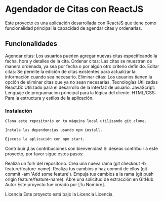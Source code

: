 # Agendador de Citas con ReactJS
Este proyecto es una aplicación desarrollada con ReactJS que tiene como funcionalidad principal la capacidad de agendar citas y ordenarlas.

## Funcionalidades
Agendar citas: Los usuarios pueden agregar nuevas citas especificando la fecha, hora y detalles de la cita.
Ordenar citas: Las citas se muestran de manera ordenada, ya sea por fecha o por algún otro criterio definido.
Editar citas: Se permite la edición de citas existentes para actualizar la información cuando sea necesario.
Eliminar citas: Los usuarios tienen la opción de eliminar citas que ya no sean necesarias.
Tecnologías Utilizadas
ReactJS: Utilizado para el desarrollo de la interfaz de usuario.
JavaScript: Lenguaje de programación principal para la lógica del cliente.
HTML/CSS: Para la estructura y estilos de la aplicación.
### Instalación

```bash
Clona este repositorio en tu máquina local utilizando git clone.
```
```bash
Instala las dependencias usando npm install.
```
```bash
Ejecuta la aplicación con npm start.
```
Contribuir
¡Las contribuciones son bienvenidas! Si deseas contribuir a este proyecto, por favor sigue estos pasos:

Realiza un fork del repositorio.
Crea una nueva rama (git checkout -b feature/feature-name).
Realiza tus cambios y haz commit de ellos (git commit -am 'Add some feature').
Empuja tus cambios a la rama (git push origin feature/feature-name).
Abre una solicitud de extracción en GitHub.
Autor
Este proyecto fue creado por [Tu Nombre].

Licencia
Este proyecto está bajo la Licencia Licencia.